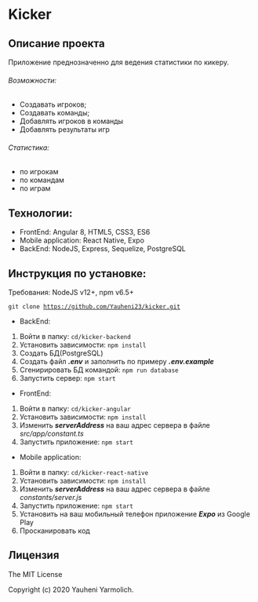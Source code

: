 # Kicker
## Описание проекта
Приложение преднозначенно для ведения статистики по кикеру.
###### Возможности:
* Создавать игроков;
* Создавать команды;
* Добавлять игроков в команды
* Добавлять результаты игр
###### Статистика:
* по игрокам
* по командам
* по играм

## Технологии:
* FrontEnd: Angular 8, HTML5, CSS3, ES6
* Mobile application: React Native, Expo
* BackEnd: NodeJS, Express, Sequelize, PostgreSQL

## Инструкция по установке:
Требования: NodeJS v12+, npm v6.5+

<code>git clone https://github.com/Yauheni23/kicker.git</code>

* BackEnd:
1. Войти в папку: ```cd/kicker-backend```
2. Установить зависимости: ```npm install```
3. Создать БД(PostgreSQL)
4. Создать файл ***.env*** и заполнить по примеру ***.env.example***
4. Сгенирировать БД командой: ```npm run database```
5. Запустить сервер: ```npm start```
* FrontEnd: 
1. Войти в папку: ```cd/kicker-angular```
2. Установить зависимости: ```npm install```
3. Изменить ***serverAddress*** на ваш адрес сервера в файле *src/app/constant.ts* 
4. Запустить приложение: ```npm start```
* Mobile application:
1. Войти в папку: ```cd/kicker-react-native```
2. Установить зависимости: ```npm install```
3. Изменить ***serverAddress*** на ваш адрес сервера в файле *constants/server.js* 
3. Запустить приложение: ```npm start```
4. Установить на ваш мобильный телефон приложение ***Expo*** из Google Play
5. Просканировать код

## Лицензия 
The MIT License

Copyright (c) 2020 Yauheni Yarmolich.
